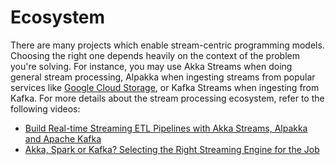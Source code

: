 # Ecosystem

There are many projects which enable stream-centric programming models. Choosing the right one depends heavily on the context of the problem you're solving. For instance, you may use Akka Streams when doing general stream processing, Alpakka when ingesting streams from popular services like [Google Cloud Storage](../../return-a-file-stored-in-google-cloud-storage-via-a-play-application.md), or Kafka Streams when ingesting from Kafka. For more details about the stream processing ecosystem, refer to the following videos: 

* [Build Real-time Streaming ETL Pipelines with Akka Streams, Alpakka and Apache Kafka](https://www.youtube.com/watch?v=eF8zHWamP7c)
* [Akka, Spark or Kafka? Selecting the Right Streaming Engine for the Job](https://www.youtube.com/watch?v=hCckk1Nj51Y)